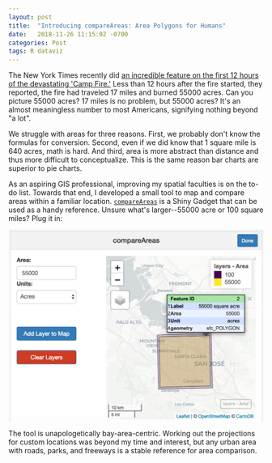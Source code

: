```yaml
---
layout: post
title:  "Introducing compareAreas: Area Polygons for Humans"
date:   2018-11-26 11:15:02 -0700
categories: Post
tags: R dataviz
---
```


The New York Times recently did [an incredible feature on the first 12 hours of the devastating 'Camp Fire.'](https://www.nytimes.com/interactive/2018/11/18/us/california-camp-fire-paradise.html)
Less than 12 hours after the fire started, they reported, the fire had traveled 17 miles and burned 55000 acres. 
Can you picture 55000 acres? 17 miles is no problem, but 55000 acres? It's an almost meaningless number to most Americans, 
signifying nothing beyond "a lot". 

<!--more-->

We struggle with areas for three reasons. First, we probably don't know the formulas for conversion. Second,
even if we did know that 1 square mile is 640 acres, math is hard. And third, area is more abstract than distance and 
thus more difficult to conceptualize. This is the same reason bar charts are superior to pie charts. 

As an aspiring GIS professional, improving my spatial faculties is on the to-do list. Towards that end, I developed a small 
tool to map and compare areas within a familiar location. [`compareAreas`](https://github.com/daranzolin/compareAreas) is a Shiny Gadget that can be used as a handy reference. Unsure what's larger--55000 acre or 100 square miles? Plug it in:

<img src="/img/blog/ca-blog2.png" alt="cb1" align="center"/> 

The tool is unapologetically bay-area-centric. Working out the projections for custom locations was beyond my time and interest, but any urban area with roads, parks, and freeways is a stable reference for area comparison.

